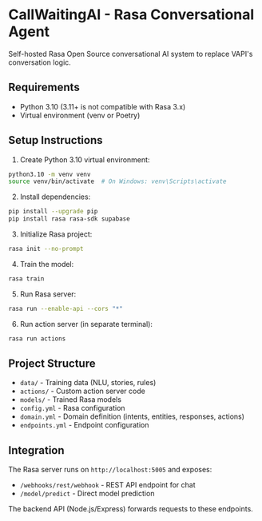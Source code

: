 # CallWaitingAI - Rasa Conversational Agent

Self-hosted Rasa Open Source conversational AI system to replace VAPI's conversation logic.

## Requirements

- Python 3.10 (3.11+ is not compatible with Rasa 3.x)
- Virtual environment (venv or Poetry)

## Setup Instructions

1. Create Python 3.10 virtual environment:
```bash
python3.10 -m venv venv
source venv/bin/activate  # On Windows: venv\Scripts\activate
```

2. Install dependencies:
```bash
pip install --upgrade pip
pip install rasa rasa-sdk supabase
```

3. Initialize Rasa project:
```bash
rasa init --no-prompt
```

4. Train the model:
```bash
rasa train
```

5. Run Rasa server:
```bash
rasa run --enable-api --cors "*"
```

6. Run action server (in separate terminal):
```bash
rasa run actions
```

## Project Structure

- `data/` - Training data (NLU, stories, rules)
- `actions/` - Custom action server code
- `models/` - Trained Rasa models
- `config.yml` - Rasa configuration
- `domain.yml` - Domain definition (intents, entities, responses, actions)
- `endpoints.yml` - Endpoint configuration

## Integration

The Rasa server runs on `http://localhost:5005` and exposes:
- `/webhooks/rest/webhook` - REST API endpoint for chat
- `/model/predict` - Direct model prediction

The backend API (Node.js/Express) forwards requests to these endpoints.

